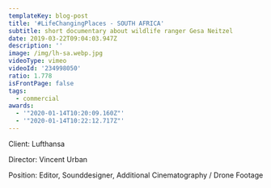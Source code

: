 ```yaml
---
templateKey: blog-post
title: '#LifeChangingPlaces - SOUTH AFRICA'
subtitle: short documentary about wildlife ranger Gesa Neitzel
date: 2019-03-22T09:04:03.947Z
description: ''
image: /img/lh-sa.webp.jpg
videoType: vimeo
videoId: '234998050'
ratio: 1.778
isFrontPage: false
tags:
  - commercial
awards:
  - '"2020-01-14T10:20:09.160Z"'
  - '"2020-01-14T10:22:12.717Z"'
---
```

Client: Lufthansa

Director: Vincent Urban

Position: Editor, Sounddesigner, Additional Cinematography / Drone Footage
